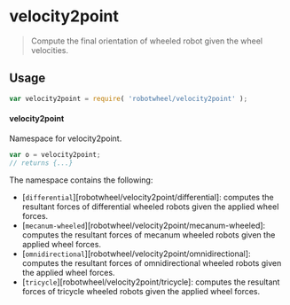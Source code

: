 # velocity2point

> Compute the final orientation of wheeled robot given the wheel velocities.

<section class="usage">

## Usage

```javascript
var velocity2point = require( 'robotwheel/velocity2point' );
```

#### velocity2point

Namespace for velocity2point.

```javascript
var o = velocity2point;
// returns {...}
```

The namespace contains the following:

<!-- <toc pattern="*"> -->

<div class="namespace-toc">

-   <span class="signature">[`differential`][robotwheel/velocity2point/differential]</span><span class="delimiter">: </span><span class="description">computes the resultant forces of differential wheeled robots given the applied wheel forces.</span>
-   <span class="signature">[`mecanum-wheeled`][robotwheel/velocity2point/mecanum-wheeled]</span><span class="delimiter">: </span><span class="description">computes the resultant forces of mecanum wheeled robots given the applied wheel forces.</span>
-   <span class="signature">[`omnidirectional`][robotwheel/velocity2point/omnidirectional]</span><span class="delimiter">: </span><span class="description">computes the resultant forces of omnidirectional wheeled robots given the applied wheel forces.</span>
-   <span class="signature">[`tricycle`][robotwheel/velocity2point/tricycle]</span><span class="delimiter">: </span><span class="description">computes the resultant forces of tricycle wheeled robots given the applied wheel forces.</span>

</div>

<!-- </toc> -->

</section>

<!-- /.usage -->

<section class="links">

<!-- <toc-links> -->

[differential]: https://github.com/ShabiShett07/robotwheel/tree/main/lib/node_modules/robotwheel/velocity2point/differential

[mecanum-wheeled]: https://github.com/ShabiShett07/robotwheel/tree/main/lib/node_modules/robotwheel/velocity2point/mecanum-wheeled

[omnidirectional]: https://github.com/ShabiShett07/robotwheel/tree/main/lib/node_modules/robotwheel/velocity2point/omnidirectional

[skid-steering]: https://github.com/ShabiShett07/robotwheel/tree/main/lib/node_modules/robotwheel/velocity2point/skid-steering

<!-- </toc-links> -->

</section>

<!-- /.links -->